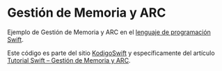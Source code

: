 # Gestión de Memoria y ARC
Ejemplo de Gestión de Memoria y ARC en el [lenguaje de programación Swift](https://www.kodigoswift.com/el-lenguaje-de-programacion-swift/).

Este código es parte del sitio [KodigoSwift](https://www.kodigoswift.com) y específicamente del artículo [Tutorial Swift – Gestión de Memoria y ARC](https://www.kodigoswift.com/tutorial-swift-gestion-de-memoria-y-arc/).
